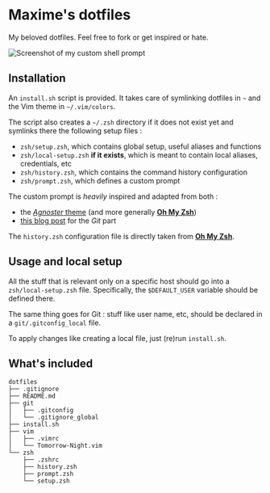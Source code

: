 # Maxime's dotfiles

My beloved dotfiles. Feel free to fork or get inspired or hate.

![Screenshot of my custom shell prompt](http://maximepeschard.github.io/images/zshprompt.png)

## Installation

An `install.sh` script is provided. It takes care of symlinking dotfiles in `~`
and the Vim theme in `~/.vim/colors`.

The script also creates a `~/.zsh` directory if it does not exist yet and
symlinks there the following setup files :
* `zsh/setup.zsh`, which contains global setup, useful aliases and functions
* `zsh/local-setup.zsh` **if it exists**, which is meant to contain local
  aliases, credentials, etc
* `zsh/history.zsh`, which contains the command history configuration
* `zsh/prompt.zsh`, which defines a custom prompt

The custom prompt is *heavily* inspired and adapted from both :
* the [*Agnoster*
  theme](https://github.com/robbyrussell/oh-my-zsh/blob/master/themes/agnoster.zsh-theme)
(and more generally [**Oh My Zsh**](https://github.com/robbyrussell/oh-my-zsh))
* [this blog post](http://techanic.net/2012/12/30/my_git_prompt_for_zsh.html)
  for the *Git* part 

The `history.zsh` configuration file is directly taken from [**Oh My
Zsh**](https://github.com/robbyrussell/oh-my-zsh).


## Usage and local setup

All the stuff that is relevant only on a specific host should go into a
`zsh/local-setup.zsh` file. Specifically, the `$DEFAULT_USER` variable should be
defined there.

The same thing goes for Git : stuff like user name, etc, should be declared in a
`git/.gitconfig_local` file.

To apply changes like creating a local file, just (re)run `install.sh`.


## What's included

~~~
dotfiles
├── .gitignore
├── README.md
├── git
│   ├── .gitconfig
│   └── .gitignore_global
├── install.sh
├── vim
│   ├── .vimrc
│   └── Tomorrow-Night.vim
└── zsh
    ├── .zshrc
    ├── history.zsh
    ├── prompt.zsh
    └── setup.zsh
~~~

